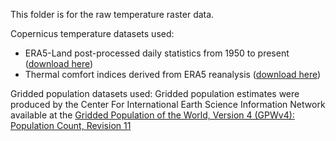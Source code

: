 This folder is for the raw temperature raster data.

Copernicus temperature datasets used:
- ERA5-Land post-processed daily statistics from 1950 to present ([download here](https://cds.climate.copernicus.eu/datasets/reanalysis-era5-single-levels?tab=overview))
- Thermal comfort indices derived from ERA5 reanalysis ([download here](https://cds.climate.copernicus.eu/datasets/derived-utci-historical?tab=overview))

Gridded population datasets used:
Gridded population estimates were produced by the Center For International Earth Science Information Network available at the [Gridded Population of the World, Version 4 (GPWv4): Population Count, Revision 11](https://earthdata.nasa.gov/data/catalog/sedac-ciesin-sedac-gpwv4-popcount-r11-4.11)
